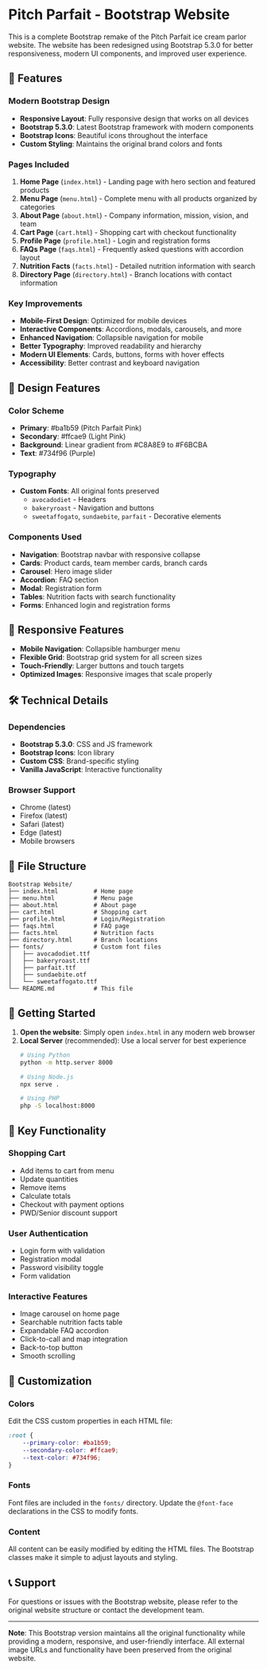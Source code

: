 # Pitch Parfait - Bootstrap Website

This is a complete Bootstrap remake of the Pitch Parfait ice cream parlor website. The website has been redesigned using Bootstrap 5.3.0 for better responsiveness, modern UI components, and improved user experience.

## 🚀 Features

### Modern Bootstrap Design
- **Responsive Layout**: Fully responsive design that works on all devices
- **Bootstrap 5.3.0**: Latest Bootstrap framework with modern components
- **Bootstrap Icons**: Beautiful icons throughout the interface
- **Custom Styling**: Maintains the original brand colors and fonts

### Pages Included
1. **Home Page** (`index.html`) - Landing page with hero section and featured products
2. **Menu Page** (`menu.html`) - Complete menu with all products organized by categories
3. **About Page** (`about.html`) - Company information, mission, vision, and team
4. **Cart Page** (`cart.html`) - Shopping cart with checkout functionality
5. **Profile Page** (`profile.html`) - Login and registration forms
6. **FAQs Page** (`faqs.html`) - Frequently asked questions with accordion layout
7. **Nutrition Facts** (`facts.html`) - Detailed nutrition information with search
8. **Directory Page** (`directory.html`) - Branch locations with contact information

### Key Improvements
- **Mobile-First Design**: Optimized for mobile devices
- **Interactive Components**: Accordions, modals, carousels, and more
- **Enhanced Navigation**: Collapsible navigation for mobile
- **Better Typography**: Improved readability and hierarchy
- **Modern UI Elements**: Cards, buttons, forms with hover effects
- **Accessibility**: Better contrast and keyboard navigation

## 🎨 Design Features

### Color Scheme
- **Primary**: #ba1b59 (Pitch Parfait Pink)
- **Secondary**: #ffcae9 (Light Pink)
- **Background**: Linear gradient from #C8A8E9 to #F6BCBA
- **Text**: #734f96 (Purple)

### Typography
- **Custom Fonts**: All original fonts preserved
  - `avocadodiet` - Headers
  - `bakeryroast` - Navigation and buttons
  - `sweetaffogato`, `sundaebite`, `parfait` - Decorative elements

### Components Used
- **Navigation**: Bootstrap navbar with responsive collapse
- **Cards**: Product cards, team member cards, branch cards
- **Carousel**: Hero image slider
- **Accordion**: FAQ section
- **Modal**: Registration form
- **Tables**: Nutrition facts with search functionality
- **Forms**: Enhanced login and registration forms

## 📱 Responsive Features

- **Mobile Navigation**: Collapsible hamburger menu
- **Flexible Grid**: Bootstrap grid system for all screen sizes
- **Touch-Friendly**: Larger buttons and touch targets
- **Optimized Images**: Responsive images that scale properly

## 🛠️ Technical Details

### Dependencies
- **Bootstrap 5.3.0**: CSS and JS framework
- **Bootstrap Icons**: Icon library
- **Custom CSS**: Brand-specific styling
- **Vanilla JavaScript**: Interactive functionality

### Browser Support
- Chrome (latest)
- Firefox (latest)
- Safari (latest)
- Edge (latest)
- Mobile browsers

## 📁 File Structure

```
Bootstrap Website/
├── index.html          # Home page
├── menu.html           # Menu page
├── about.html          # About page
├── cart.html           # Shopping cart
├── profile.html        # Login/Registration
├── faqs.html           # FAQ page
├── facts.html          # Nutrition facts
├── directory.html      # Branch locations
├── fonts/              # Custom font files
│   ├── avocadodiet.ttf
│   ├── bakeryroast.ttf
│   ├── parfait.ttf
│   ├── sundaebite.otf
│   └── sweetaffogato.ttf
└── README.md           # This file
```

## 🚀 Getting Started

1. **Open the website**: Simply open `index.html` in any modern web browser
2. **Local Server** (recommended): Use a local server for best experience
   ```bash
   # Using Python
   python -m http.server 8000
   
   # Using Node.js
   npx serve .
   
   # Using PHP
   php -S localhost:8000
   ```

## 🎯 Key Functionality

### Shopping Cart
- Add items to cart from menu
- Update quantities
- Remove items
- Calculate totals
- Checkout with payment options
- PWD/Senior discount support

### User Authentication
- Login form with validation
- Registration modal
- Password visibility toggle
- Form validation

### Interactive Features
- Image carousel on home page
- Searchable nutrition facts table
- Expandable FAQ accordion
- Click-to-call and map integration
- Back-to-top button
- Smooth scrolling

## 🔧 Customization

### Colors
Edit the CSS custom properties in each HTML file:
```css
:root {
    --primary-color: #ba1b59;
    --secondary-color: #ffcae9;
    --text-color: #734f96;
}
```

### Fonts
Font files are included in the `fonts/` directory. Update the `@font-face` declarations in the CSS to modify fonts.

### Content
All content can be easily modified by editing the HTML files. The Bootstrap classes make it simple to adjust layouts and styling.

## 📞 Support

For questions or issues with the Bootstrap website, please refer to the original website structure or contact the development team.

---

**Note**: This Bootstrap version maintains all the original functionality while providing a modern, responsive, and user-friendly interface. All external image URLs and functionality have been preserved from the original website.
